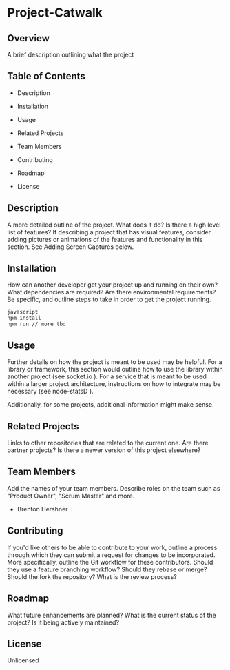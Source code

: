 # Project-Catwalk

## Overview
A brief description outlining what the project

## Table of Contents
<ul>
<li><p>Description</p></li>
<li><p>Installation</p></li>
<li><p>Usage</p></li>
<li><p>Related Projects</p></li>
<li><p>Team Members</p></li>
<li><p>Contributing</p></li>
<li><p>Roadmap</p></li>
<li><p>License</p></li>
</ul>

## Description
<p>
A more detailed outline of the project. What does it do? Is there a high level list of features? If describing a project that has visual features, consider adding pictures or animations of the features and functionality in this section. See Adding Screen Captures below.
</p>

## Installation
<p>
How can another developer get your project up and running on their own? What dependencies are required? Are there environmental requirements? Be specific, and outline steps to take in order to get the project running.
</p>

```
javascript
npm install
npm run // more tbd
```

## Usage
<p>
Further details on how the project is meant to be used may be helpful. For a library or framework, this section would outline how to use the library within another project (see socket.io  ). For a service that is meant to be used within a larger project architecture, instructions on how to integrate may be necessary (see node-statsD  ).
</p>

<p>
Additionally, for some projects, additional information might make sense.
</p>

## Related Projects
<p>
Links to other repositories that are related to the current one. Are there partner projects? Is there a newer version of this project elsewhere?
</p>

## Team Members
<p>
Add the names of your team members. Describe roles on the team such as "Product Owner", "Scrum Master" and more.
</p>
<ul>
<li><p>Brenton Hershner</p></li>
</ul>

## Contributing
<p>
If you'd like others to be able to contribute to your work, outline a process through which they can submit a request for changes to be incorporated. More specifically, outline the Git workflow for these contributors. Should they use a feature branching workflow? Should they rebase or merge? Should the fork the repository? What is the review process?
</p>

## Roadmap
<p>
What future enhancements are planned? What is the current status of the project? Is it being actively maintained?
</p>

## License
Unlicensed